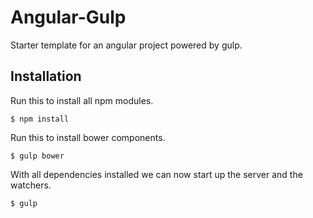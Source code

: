 # Angular-Gulp
Starter template for an angular project powered by gulp.

## Installation 

Run this to install all npm modules.

```
$ npm install
```

Run this to install bower components.

```
$ gulp bower
```

With all dependencies installed we can now start up the server and the watchers.

```
$ gulp
```
 